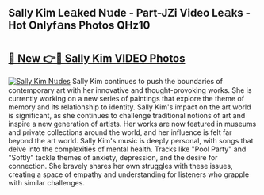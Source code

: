 ## Sally Kim Le𝚊ked N𝚞de - Part-JZi Video Le𝚊ks - Hot Onlyf𝚊ns Photos QHz10

# <h2><a href="http://ab71302.deff.icu/?id=Sally+Kim">🔗 New 👉🔴 Sally Kim VIDEO Photos</a></h2>

[![Sally Kim N𝚞des](https://i.imgur.com/rIISA9y.gif)](http://ab71302.deff.icu/?id=Sally+Kim)
Sally Kim continues to push the boundaries of contemporary art with her innovative and thought-provoking works. She is currently working on a new series of paintings that explore the theme of memory and its relationship to identity. Sally Kim's impact on the art world is significant, as she continues to challenge traditional notions of art and inspire a new generation of artists. Her works are now featured in museums and private collections around the world, and her influence is felt far beyond the art world. Sally Kim's music is deeply personal, with songs that delve into the complexities of mental health. Tracks like "Pool Party" and "Softly" tackle themes of anxiety, depression, and the desire for connection. She bravely shares her own struggles with these issues, creating a space of empathy and understanding for listeners who grapple with similar challenges.
